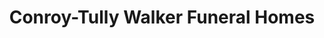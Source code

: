 ---
title: "Conroy-Tully Walker Funeral Homes"
url: /south-portland/conroy-tully-walker-funeral-homes/
shop: Bestattungen
---